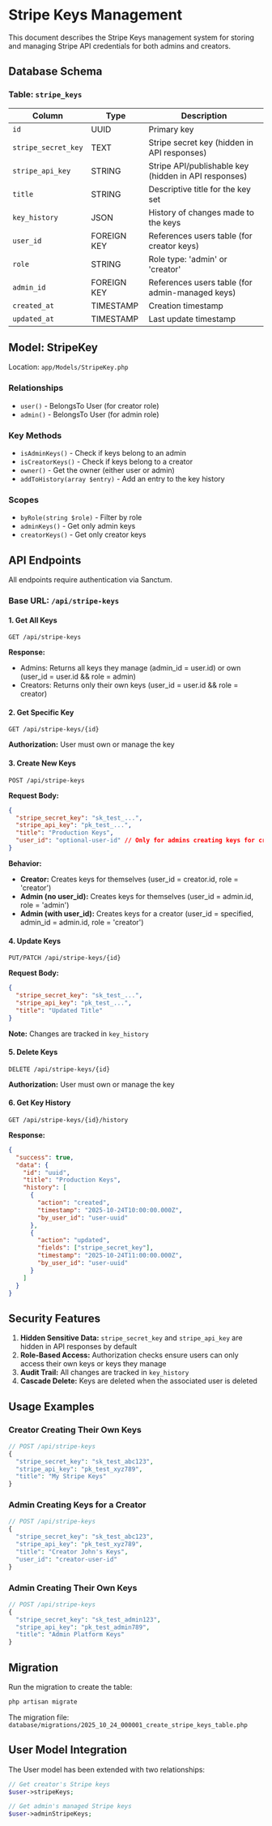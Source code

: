 # Stripe Keys Management

This document describes the Stripe Keys management system for storing and managing Stripe API credentials for both admins and creators.

## Database Schema

### Table: `stripe_keys`

| Column | Type | Description |
|--------|------|-------------|
| `id` | UUID | Primary key |
| `stripe_secret_key` | TEXT | Stripe secret key (hidden in API responses) |
| `stripe_api_key` | STRING | Stripe API/publishable key (hidden in API responses) |
| `title` | STRING | Descriptive title for the key set |
| `key_history` | JSON | History of changes made to the keys |
| `user_id` | FOREIGN KEY | References users table (for creator keys) |
| `role` | STRING | Role type: 'admin' or 'creator' |
| `admin_id` | FOREIGN KEY | References users table (for admin-managed keys) |
| `created_at` | TIMESTAMP | Creation timestamp |
| `updated_at` | TIMESTAMP | Last update timestamp |

## Model: StripeKey

Location: `app/Models/StripeKey.php`

### Relationships

- `user()` - BelongsTo User (for creator role)
- `admin()` - BelongsTo User (for admin role)

### Key Methods

- `isAdminKeys()` - Check if keys belong to an admin
- `isCreatorKeys()` - Check if keys belong to a creator
- `owner()` - Get the owner (either user or admin)
- `addToHistory(array $entry)` - Add an entry to the key history

### Scopes

- `byRole(string $role)` - Filter by role
- `adminKeys()` - Get only admin keys
- `creatorKeys()` - Get only creator keys

## API Endpoints

All endpoints require authentication via Sanctum.

### Base URL: `/api/stripe-keys`

#### 1. Get All Keys
```
GET /api/stripe-keys
```

**Response:**
- Admins: Returns all keys they manage (admin_id = user.id) or own (user_id = user.id && role = admin)
- Creators: Returns only their own keys (user_id = user.id && role = creator)

#### 2. Get Specific Key
```
GET /api/stripe-keys/{id}
```

**Authorization:** User must own or manage the key

#### 3. Create New Keys
```
POST /api/stripe-keys
```

**Request Body:**
```json
{
  "stripe_secret_key": "sk_test_...",
  "stripe_api_key": "pk_test_...",
  "title": "Production Keys",
  "user_id": "optional-user-id" // Only for admins creating keys for creators
}
```

**Behavior:**
- **Creator:** Creates keys for themselves (user_id = creator.id, role = 'creator')
- **Admin (no user_id):** Creates keys for themselves (user_id = admin.id, role = 'admin')
- **Admin (with user_id):** Creates keys for a creator (user_id = specified, admin_id = admin.id, role = 'creator')

#### 4. Update Keys
```
PUT/PATCH /api/stripe-keys/{id}
```

**Request Body:**
```json
{
  "stripe_secret_key": "sk_test_...",
  "stripe_api_key": "pk_test_...",
  "title": "Updated Title"
}
```

**Note:** Changes are tracked in `key_history`

#### 5. Delete Keys
```
DELETE /api/stripe-keys/{id}
```

**Authorization:** User must own or manage the key

#### 6. Get Key History
```
GET /api/stripe-keys/{id}/history
```

**Response:**
```json
{
  "success": true,
  "data": {
    "id": "uuid",
    "title": "Production Keys",
    "history": [
      {
        "action": "created",
        "timestamp": "2025-10-24T10:00:00.000Z",
        "by_user_id": "user-uuid"
      },
      {
        "action": "updated",
        "fields": ["stripe_secret_key"],
        "timestamp": "2025-10-24T11:00:00.000Z",
        "by_user_id": "user-uuid"
      }
    ]
  }
}
```

## Security Features

1. **Hidden Sensitive Data:** `stripe_secret_key` and `stripe_api_key` are hidden in API responses by default
2. **Role-Based Access:** Authorization checks ensure users can only access their own keys or keys they manage
3. **Audit Trail:** All changes are tracked in `key_history`
4. **Cascade Delete:** Keys are deleted when the associated user is deleted

## Usage Examples

### Creator Creating Their Own Keys
```php
// POST /api/stripe-keys
{
  "stripe_secret_key": "sk_test_abc123",
  "stripe_api_key": "pk_test_xyz789",
  "title": "My Stripe Keys"
}
```

### Admin Creating Keys for a Creator
```php
// POST /api/stripe-keys
{
  "stripe_secret_key": "sk_test_abc123",
  "stripe_api_key": "pk_test_xyz789",
  "title": "Creator John's Keys",
  "user_id": "creator-user-id"
}
```

### Admin Creating Their Own Keys
```php
// POST /api/stripe-keys
{
  "stripe_secret_key": "sk_test_admin123",
  "stripe_api_key": "pk_test_admin789",
  "title": "Admin Platform Keys"
}
```

## Migration

Run the migration to create the table:
```bash
php artisan migrate
```

The migration file: `database/migrations/2025_10_24_000001_create_stripe_keys_table.php`

## User Model Integration

The User model has been extended with two relationships:

```php
// Get creator's Stripe keys
$user->stripeKeys;

// Get admin's managed Stripe keys
$user->adminStripeKeys;
```
